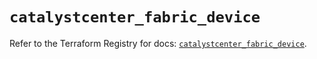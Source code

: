 # `catalystcenter_fabric_device`

Refer to the Terraform Registry for docs: [`catalystcenter_fabric_device`](https://registry.terraform.io/providers/ciscodevnet/catalystcenter/0.4.0/docs/resources/fabric_device).
